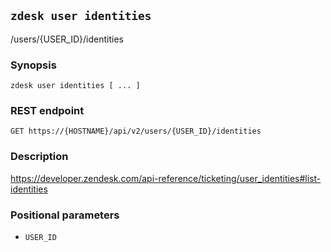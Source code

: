 ## `zdesk user identities`

/users/{USER_ID}/identities

### Synopsis

    zdesk user identities [ ... ]

### REST endpoint

    GET https://{HOSTNAME}/api/v2/users/{USER_ID}/identities

### Description

https://developer.zendesk.com/api-reference/ticketing/user_identities#list-identities

### Positional parameters

* `USER_ID`

